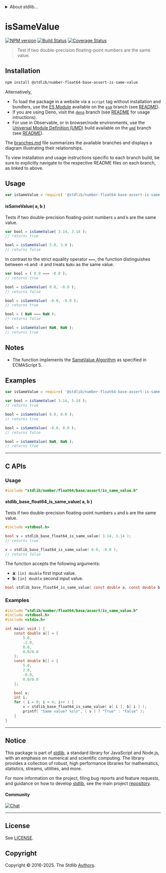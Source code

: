 <!--

@license Apache-2.0

Copyright (c) 2024 The Stdlib Authors.

Licensed under the Apache License, Version 2.0 (the "License");
you may not use this file except in compliance with the License.
You may obtain a copy of the License at

   http://www.apache.org/licenses/LICENSE-2.0

Unless required by applicable law or agreed to in writing, software
distributed under the License is distributed on an "AS IS" BASIS,
WITHOUT WARRANTIES OR CONDITIONS OF ANY KIND, either express or implied.
See the License for the specific language governing permissions and
limitations under the License.

-->


<details>
  <summary>
    About stdlib...
  </summary>
  <p>We believe in a future in which the web is a preferred environment for numerical computation. To help realize this future, we've built stdlib. stdlib is a standard library, with an emphasis on numerical and scientific computation, written in JavaScript (and C) for execution in browsers and in Node.js.</p>
  <p>The library is fully decomposable, being architected in such a way that you can swap out and mix and match APIs and functionality to cater to your exact preferences and use cases.</p>
  <p>When you use stdlib, you can be absolutely certain that you are using the most thorough, rigorous, well-written, studied, documented, tested, measured, and high-quality code out there.</p>
  <p>To join us in bringing numerical computing to the web, get started by checking us out on <a href="https://github.com/stdlib-js/stdlib">GitHub</a>, and please consider <a href="https://opencollective.com/stdlib">financially supporting stdlib</a>. We greatly appreciate your continued support!</p>
</details>

# isSameValue

[![NPM version][npm-image]][npm-url] [![Build Status][test-image]][test-url] [![Coverage Status][coverage-image]][coverage-url] <!-- [![dependencies][dependencies-image]][dependencies-url] -->

> Test if two double-precision floating-point numbers are the same value.

<section class="installation">

## Installation

```bash
npm install @stdlib/number-float64-base-assert-is-same-value
```

Alternatively,

-   To load the package in a website via a `script` tag without installation and bundlers, use the [ES Module][es-module] available on the [`esm`][esm-url] branch (see [README][esm-readme]).
-   If you are using Deno, visit the [`deno`][deno-url] branch (see [README][deno-readme] for usage intructions).
-   For use in Observable, or in browser/node environments, use the [Universal Module Definition (UMD)][umd] build available on the [`umd`][umd-url] branch (see [README][umd-readme]).

The [branches.md][branches-url] file summarizes the available branches and displays a diagram illustrating their relationships.

To view installation and usage instructions specific to each branch build, be sure to explicitly navigate to the respective README files on each branch, as linked to above.

</section>

<section class="usage">

## Usage

```javascript
var isSameValue = require( '@stdlib/number-float64-base-assert-is-same-value' );
```

#### isSameValue( a, b )

Tests if two double-precision floating-point numbers `a` and `b` are the same value.

```javascript
var bool = isSameValue( 3.14, 3.14 );
// returns true

bool = isSameValue( 5.0, 3.0 );
// returns false
```

In contrast to the strict equality operator `===`, the function distinguishes between `+0` and `-0` and treats `NaNs` as the same value.

<!-- eslint-disable no-compare-neg-zero, use-isnan -->

```javascript
var bool = ( 0.0 === -0.0 );
// returns true

bool = isSameValue( 0.0, -0.0 );
// returns false

bool = isSameValue( -0.0, -0.0 );
// returns true

bool = ( NaN === NaN );
// returns false

bool = isSameValue( NaN, NaN );
// returns true
```

</section>

<!-- /.usage -->

<section class="notes">

## Notes

-   The function implements the [SameValue Algorithm][ecma-262-same-value-algorithm] as specified in ECMAScript 5.

</section>

<!-- /.notes -->

<section class="examples">

## Examples

<!-- eslint no-undef: "error" -->

```javascript
var isSameValue = require( '@stdlib/number-float64-base-assert-is-same-value' );

var bool = isSameValue( 3.14, 3.14 );
// returns true

bool = isSameValue( 0.0, 0.0 );
// returns true

bool = isSameValue( -0.0, 0.0 );
// returns false

bool = isSameValue( NaN, NaN );
// returns true
```

</section>

<!-- /.examples -->

<!-- C interface documentation. -->

* * *

<section class="c">

## C APIs

<!-- Section to include introductory text. Make sure to keep an empty line after the intro `section` element and another before the `/section` close. -->

<section class="intro">

</section>

<!-- /.intro -->

<!-- C usage documentation. -->

<section class="usage">

### Usage

```c
#include "stdlib/number/float64/base/assert/is_same_value.h"
```

#### stdlib_base_float64_is_same_value( a, b )

Tests if two double-precision floating-point numbers `a` and `b` are the same value.

```c
#include <stdbool.h>

bool v = stdlib_base_float64_is_same_value( 3.14, 3.14 );
// returns true

v = stdlib_base_float64_is_same_value( 0.0, -0.0 );
// returns false
```

The function accepts the following arguments:

-   **a**: `[in] double` first input value.
-   **b**: `[in] double` second input value.

```c
bool stdlib_base_float64_is_same_value( const double a, const double b );
```

</section>

<!-- /.usage -->

<!-- C API usage notes. Make sure to keep an empty line after the `section` element and another before the `/section` close. -->

<section class="notes">

</section>

<!-- /.notes -->

<!-- C API usage examples. -->

<section class="examples">

### Examples

```c
#include "stdlib/number/float64/base/assert/is_same_value.h"
#include <stdbool.h>
#include <stdio.h>

int main( void ) {
    const double a[] = {
        5.0,
        -2.0,
        0.0,
        0.0/0.0
    };
    const double b[] = {
        5.0,
        2.0,
        -0.0,
        0.0/0.0
    };

    bool v;
    int i;
    for ( i = 0; i < 4; i++ ) {
        v = stdlib_base_float64_is_same_value( a[ i ], b[ i ] );
        printf( "Same value? %s\n", ( v ) ? "True" : "False" );
    }
}
```

</section>

<!-- /.examples -->

</section>

<!-- /.c -->

<!-- Section for related `stdlib` packages. Do not manually edit this section, as it is automatically populated. -->

<section class="related">

</section>

<!-- /.related -->

<!-- Section for all links. Make sure to keep an empty line after the `section` element and another before the `/section` close. -->


<section class="main-repo" >

* * *

## Notice

This package is part of [stdlib][stdlib], a standard library for JavaScript and Node.js, with an emphasis on numerical and scientific computing. The library provides a collection of robust, high performance libraries for mathematics, statistics, streams, utilities, and more.

For more information on the project, filing bug reports and feature requests, and guidance on how to develop [stdlib][stdlib], see the main project [repository][stdlib].

#### Community

[![Chat][chat-image]][chat-url]

---

## License

See [LICENSE][stdlib-license].


## Copyright

Copyright &copy; 2016-2025. The Stdlib [Authors][stdlib-authors].

</section>

<!-- /.stdlib -->

<!-- Section for all links. Make sure to keep an empty line after the `section` element and another before the `/section` close. -->

<section class="links">

[npm-image]: http://img.shields.io/npm/v/@stdlib/number-float64-base-assert-is-same-value.svg
[npm-url]: https://npmjs.org/package/@stdlib/number-float64-base-assert-is-same-value

[test-image]: https://github.com/stdlib-js/number-float64-base-assert-is-same-value/actions/workflows/test.yml/badge.svg?branch=main
[test-url]: https://github.com/stdlib-js/number-float64-base-assert-is-same-value/actions/workflows/test.yml?query=branch:main

[coverage-image]: https://img.shields.io/codecov/c/github/stdlib-js/number-float64-base-assert-is-same-value/main.svg
[coverage-url]: https://codecov.io/github/stdlib-js/number-float64-base-assert-is-same-value?branch=main

<!--

[dependencies-image]: https://img.shields.io/david/stdlib-js/number-float64-base-assert-is-same-value.svg
[dependencies-url]: https://david-dm.org/stdlib-js/number-float64-base-assert-is-same-value/main

-->

[chat-image]: https://img.shields.io/gitter/room/stdlib-js/stdlib.svg
[chat-url]: https://app.gitter.im/#/room/#stdlib-js_stdlib:gitter.im

[stdlib]: https://github.com/stdlib-js/stdlib

[stdlib-authors]: https://github.com/stdlib-js/stdlib/graphs/contributors

[umd]: https://github.com/umdjs/umd
[es-module]: https://developer.mozilla.org/en-US/docs/Web/JavaScript/Guide/Modules

[deno-url]: https://github.com/stdlib-js/number-float64-base-assert-is-same-value/tree/deno
[deno-readme]: https://github.com/stdlib-js/number-float64-base-assert-is-same-value/blob/deno/README.md
[umd-url]: https://github.com/stdlib-js/number-float64-base-assert-is-same-value/tree/umd
[umd-readme]: https://github.com/stdlib-js/number-float64-base-assert-is-same-value/blob/umd/README.md
[esm-url]: https://github.com/stdlib-js/number-float64-base-assert-is-same-value/tree/esm
[esm-readme]: https://github.com/stdlib-js/number-float64-base-assert-is-same-value/blob/esm/README.md
[branches-url]: https://github.com/stdlib-js/number-float64-base-assert-is-same-value/blob/main/branches.md

[stdlib-license]: https://raw.githubusercontent.com/stdlib-js/number-float64-base-assert-is-same-value/main/LICENSE

[ecma-262-same-value-algorithm]: http://ecma-international.org/ecma-262/5.1/#sec-9.12

</section>

<!-- /.links -->
